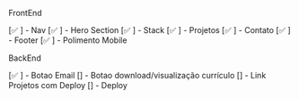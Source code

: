 FrontEnd

[✅ ] - Nav
[✅ ] - Hero Section
[✅ ] - Stack
[✅ ] - Projetos
[✅ ] - Contato
[✅ ] - Footer
[✅ ] - Polimento Mobile

BackEnd

[✅ ] - Botao Email
[] - Botao download/visualização currículo
[] - Link Projetos com Deploy
[] - Deploy